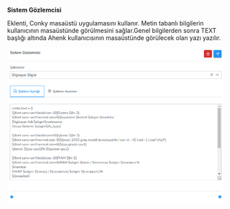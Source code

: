 **Sistem Gözlemcisi**

Eklenti, Conky masaüstü uygulamasını kullanır. Metin tabanlı bilgilerin kullanıcının masaüstünde görülmesini sağlar.Genel bilgilerden sonra TEXT başlığı altında Ahenk kullanıcısının masaüstünde görülecek olan yazı yazılır.

![Sıstem Gozlemcisi](../images/computerManagement/systemMonitoring.png)